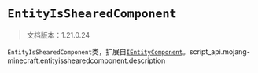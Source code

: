 # `EntityIsShearedComponent`

> 文档版本：1.21.0.24

`EntityIsShearedComponent`类，扩展自[`IEntityComponent`](./ientitycomponent.md)。script_api.mojang-minecraft.entityisshearedcomponent.description
